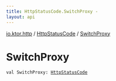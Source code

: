 ```yaml
---
title: HttpStatusCode.SwitchProxy - 
layout: api
---
```


<div class='api-docs-breadcrumbs'><a href="../index.html">io.ktor.http</a> / <a href="index.html">HttpStatusCode</a> / <a href="./-switch-proxy.html">SwitchProxy</a></div>

# SwitchProxy

<div class="signature"><code><span class="keyword">val </span><span class="identifier">SwitchProxy</span><span class="symbol">: </span><a href="index.html"><span class="identifier">HttpStatusCode</span></a></code></div>
